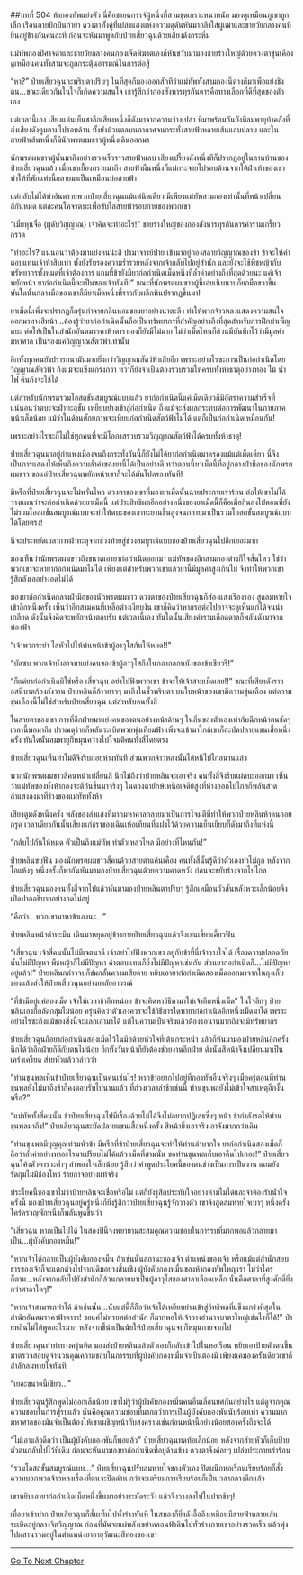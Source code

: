 ##บทที่ 504 ห้ากองทัพแย่งตัว
นี่คือชายฉกรรจ์ผู้หนึ่งที่สวมชุดเกราะหนาหนัก มองดูเหมือนภูเขาลูกเล็ก เรือนกายบึกบึนกำยำ ดวงตาทั้งคู่ที่เปล่งแสงแห่งความดุดันหันมาถลึงใส่ผู้เฒ่าและชายวัยกลางคนที่ยืนอยู่ข้างกันคนละที ก่อนจะหันมาพูดกับป๋ายเสี่ยวฉุนด้วยเสียงดังกระหึ่ม

แม่ทัพกองปีศาจดำและชายวัยกลางคนกองเจ็ดพิฆาตเองก็หันขวับมามองชายร่างใหญ่ด้วยดวงตาขุ่นเคือง ดูเหมือนคนทั้งสามจะถูกกระตุ้นอารมณ์ในการต่อสู้

“หา?” ป๋ายเสี่ยวฉุนกะพริบตาปริบๆ ในที่สุดก็มองออกสักทีว่าแม่ทัพทั้งสามกองนี้ต่างก็มาเพื่อแย่งชิงตน...ขณะเดียวกันในใจก็เกิดความสนใจ เขารู้สึกว่ากองสังหารทุรกันดารคือทางเลือกที่ดีที่สุดของตัวเอง

แต่เวลานี้เอง เสียงแค่นเย็นชาอีกเสียงหนึ่งก็ดังมาจากความว่างเปล่า ที่มาพร้อมกันยังมีลมพายุบ้าคลั่งที่ส่งเสียงดังตูมตามไปรอบด้าน ทั้งยังม้วนตลบนภากาศจนกระทั่งสายฟ้าหลายเส้นแลบปลาบ และในสายฟ้าเส้นหนึ่งก็มีนักพรตผมขาวผู้หนึ่งเดินออกมา

นักพรตผมขาวผู้นั้นมาถึงอย่างรวดเร็วราวสายฟ้าแลบ เสียงเปรี้ยงดังหนึ่งทีก็ปรากฏอยู่ในลานบ้านของป๋ายเสี่ยวฉุนแล้ว เมื่อเขาเยื้องกรายมาถึง สายฟ้าผืนหนึ่งก็แผ่กระจายไปรอบด้านจากใต้ฝ่าเท้าของเขา ทำให้ที่พักแห่งนี้กลายมาเป็นเหมือนบ่อสายฟ้า

แต่กลับไม่ได้ทำอันตรายพวกป๋ายเสี่ยวฉุนแม้แต่นิดเดียว มีเพียงแม่ทัพสามกองเท่านั้นที่หน้าเปลี่ยนสีกันหมด แต่ละคนโคจรตบะเพื่อขับไล่สายฟ้ารอบกายของพวกเขา

“เมี่ยหุนจื่อ (ผู้ดับวิญญาณ) เจ้าคิดจะทำอะไร!” ชายร่างใหญ่ของกองสังหารทุรกันดารคำรามเกรี้ยวกราด

“ทำอะไร? แน่นอนว่าต้องมาแย่งคนน่ะสิ ปรมาจารย์ป๋าย เข้ามาอยู่กองสลายวิญญาณของข้า ข้าจะให้ค่าตอบแทนเจ้าห้าสิบเท่า ทั้งยังรับรองความร่ำรวยหลังจากเจ้ากลับไปอยู่สำนัก และยังจะใช้พืชหญ้ากับทรัพยากรทั้งหมดที่เจ้าต้องการ แถมที่ข้ายังมียาก่อกำเนิดเม็ดหนึ่งที่ล้ำค่าอย่างถึงที่สุดด้วยนะ แค่เจ้าพยักหน้า ยาก่อกำเนิดนี้จะเป็นของเจ้าทันที!” ขณะที่นักพรตผมขาวผู้นี้เอ่ยเนิบนาบก็ยกมือขวาขึ้น ทันใดนั้นกลางมือของเขาก็มียาเม็ดหนึ่งที่ราวกับผลึกหินปรากฏขึ้นมา!

ยาเม็ดนี้เพิ่งจะปรากฏก็กรุ่นกำจายกลิ่นหอมของยาอย่างน่าตะลึง ทำให้พวกจ้าวหลงแสดงความสนใจออกมาทางสีหน้า...ต้องรู้ว่ายาก่อกำเนิดนั้นถือเป็นทรัพยากรที่สำคัญอย่างถึงที่สุดสำหรับการฝึกบำเพ็ญตบะ ต่อให้เป็นในสำนักอันตมรรคาฟ้าดาราเองก็ยังมีไม่มาก ไม่ว่าเม็ดไหนก็ล้วนมีบันทึกไว้ว่ามีมูลค่ามหาศาล เป็นรองแค่วิญญาณสัตว์ฟ้าเท่านั้น

อีกทั้งทุกคนยังปรารถนามันมากยิ่งกว่าวิญญาณสัตว์ฟ้าเสียอีก เพราะอย่างไรซะการเป็นก่อกำเนิดโดยวิญญาณสัตว์ฟ้า ถึงแม้จะแข็งแกร่งกว่า ทว่าก็ยังจำเป็นต้องรวบรวมให้ครบทั้งห้าธาตุอย่างทอง ไม้ น้ำ ไฟ ดินถึงจะใช้ได้

แต่สำหรับนักพรตรวมโอสถขั้นสมบูรณ์แบบแล้ว ยาก่อกำเนิดนี้แค่เม็ดเดียวก็มีอัตราความสำเร็จที่แน่นอนว่าตบะจะฝ่าทะลุขั้น เหยียบย่างเข้าสู่ก่อกำเนิด ถึงแม้จะส่งผลกระทบต่อการพัฒนาในภายภาคหน้าเล็กน้อย แม้ว่าในด้านศักยภาพจะเทียบก่อกำเนิดสัตว์ฟ้าไม่ได้ แต่ก็เป็นก่อกำเนิดเหมือนกัน!

เพราะอย่างไรซะก็ไม่ใช่ทุกคนที่จะมีโอกาสรวบรวมวิญญาณสัตว์ฟ้าได้ครบทั้งห้าธาตุ!

ป๋ายเสี่ยวฉุนมาอยู่กำแพงเมืองจนถึงกระทั่งวันนี้ก็ยังไม่ได้ยาก่อกำเนิดมาครองแม้แต่เม็ดเดียว นี่จึงเป็นการแสดงให้เห็นถึงความล้ำค่าของยานี้ได้เป็นอย่างดี ทว่าตอนนี้ยาเม็ดนี้ที่อยู่กลางฝ่ามือของนักพรตผมขาว ขอแค่ป๋ายเสี่ยวฉุนพยักหน้าเขาก็จะได้มันไปครองทันที!

มีหรือที่ป๋ายเสี่ยวฉุนจะไม่หวั่นไหว ดวงตาของเขาที่มองยาเม็ดนั้นฉายประกายเร่าร้อน ต่อให้เขาไม่ได้วางแผนว่าจะก่อกำเนิดด้วยยาเม็ดนี้ แต่ประสิทธิผลอีกอย่างหนึ่งของยาเม็ดนี้ก็คือเมื่อกินลงไปตอนที่ยังไม่รวมโอสถขั้นสมบูรณ์แบบจะทำให้ตบะของเขาทะยานขึ้นสูงจนกลายมาเป็นรวมโอสถขั้นสมบูรณ์แบบได้โดยตรง!

นี่จะประหยัดเวลาการฝ่าทะลุจากช่วงท้ายสู่ช่วงสมบูรณ์แบบของป๋ายเสี่ยวฉุนไปอีกเยอะมาก

มองเห็นว่านักพรตผมขาวถึงขนาดเอายาก่อกำเนิดออกมา แม่ทัพของอีกสามกองต่างก็ใจสั่นไหว ใช่ว่าพวกเขาจะหายาก่อกำเนิดมาไม่ได้ เพียงแต่สำหรับพวกเขาแล้วยานี้มีมูลค่าสูงเกินไป จึงทำให้พวกเขารู้สึกลังเลอย่างอดไม่ได้

มองยาก่อกำเนิดกลางฝ่ามือของนักพรตผมขาว ดวงตาของป๋ายเสี่ยวฉุนก็ส่องแสงเรืองรอง สูดลมหายใจเข้าลึกหนึ่งครั้ง เห็นว่าอีกสามคนที่เหลือต่างเงียบงัน เขาก็คิดว่าหากรอต่อไปอาจจะดูเห็นแก่ได้จนน่าเกลียด ดังนั้นจึงคิดจะพยักหน้าตอบรับ แต่เวลานี้เอง ทันใดนั้นเสียงคำรามเดือดดาลก็พลันดังมาจากท้องฟ้า

“เจ้าพวกระยำ ไสหัวไปให้พ้นหน้าข้าผู้อาวุโสกันให้หมด!!”

“บัดซบ พวกเจ้าบังอาจมาแย่งคนของข้าผู้อาวุโสถึงในกองถลกหนังของข้าเชียวรึ!”

“ก็แค่ยาก่อกำเนิดมิใช่หรือ เสี่ยวฉุน อย่าไปฟังพวกเขา ข้าจะให้เจ้าสามเม็ดเลย!!” ขณะที่เสียงดังราวอสนีบาตก้องกังวาน ป๋ายหลินก็ก้าวยาวๆ มาถึงในชั่วพริบตา บนใบหน้าของเขามีความขุ่นเคือง แต่ความขุ่นเคืองนี้ไม่ใช่สำหรับป๋ายเสี่ยวฉุน แต่สำหรับคนทั้งสี่

ในสายตาของเขา การที่อีกฝ่ายมาแย่งคนของตนอย่างหน้าด้านๆ ในถิ่นของตัวเองเท่ากับฉีกหน้าตนชัดๆ เวลานี้พอมาถึง ปราณดุร้ายก็พลันระเบิดพวยพุ่งเทียมฟ้า เพิ่งจะเข้ามาใกล้เขาก็สะบัดปลายแขนเสื้อหนึ่งครั้ง ทันใดนั้นลมพายุก็หมุนคว้างไปโจมตีคนทั้งสี่โดยตรง

ป๋ายเสี่ยวฉุนเห็นท่าไม่ดีจึงรีบถอยห่างทันที ส่วนพวกจ้าวหลงนั้นได้หนีไปไกลนานแล้ว

พวกนักพรตผมขาวสี่คนหน้าเปลี่ยนสี นึกไม่ถึงว่าป๋ายหลินจะเอาจริง คนทั้งสี่จึงรีบแผ่ตบะออกมา เห็นว่าแม่ทัพของทั้งห้ากองจะตีกันขึ้นมาจริงๆ ในดวงตายักษ์เหนือเจดีย์สูงที่ห่างออกไปไกลก็พลันสาดลำแสงลงมาที่ร่างของแม่ทัพทั้งห้า

เสียงตูมดังหนึ่งครั้ง พลังของลำแสงที่มากมหาศาลกลายมาเป็นการโจมตีที่ทำให้พวกป๋ายหลินห้าคนถอยกรูด เวลาเดียวกันนั้นเสียงแก่ชราของเฉินเห้อเทียนที่แฝงไว้ด้วยความเย็นเยียบก็ดังมาถึงที่แห่งนี้

“กลับไปกันให้หมด ตัวเป็นถึงแม่ทัพ ทำตัวเหลวไหล มีอย่างที่ไหนกัน!”

ป๋ายหลินขบฟัน มองนักพรตผมขาวสี่คนด้วยสายตาแค้นเคือง คนทั้งสี่นั้นรู้ดีว่าตัวเองทำไม่ถูก หลังจากไอแห้งๆ หนึ่งครั้งก็พากันหันมามองป๋ายเสี่ยวฉุนด้วยความคาดหวัง ก่อนจะขยับร่างจากไปไกล

ป๋ายเสี่ยวฉุนมองคนทั้งสี่จากไปแล้วหันมามองป๋ายหลินตาปริบๆ รู้สึกเหมือนวัวสันหลังหวะเล็กน้อยจึงเปิดปากอธิบายอย่างอดไม่อยู่

“คือว่า...พวกเขามาหาข้าเองนะ...”

ป๋ายหลินหน้าดำทะมึน เดินมาหยุดอยู่ข้างกายป๋ายเสี่ยวฉุนแล้วจึงเข่นเขี้ยวเคี้ยวฟัน

“เสี่ยวฉุน เจ้าสี่คนนั้นไม่มีเจตนาดี เจ้าอย่าไปฟังพวกเขา อยู่กับข้าที่นี่เจ้าวางใจได้ เรื่องความปลอดภัยนั้นไม่มีปัญหา พืชหญ้าก็ไม่มีปัญหา ค่าตอบแทนก็ยิ่งไม่มีปัญหาเช่นกัน ส่วนยาก่อกำเนิดก็...ไม่มีปัญหาอยู่แล้ว!” ป๋ายหลินกล่าวจบก็ข่มกลั้นความเสียดาย หยิบเอายาก่อกำเนิดสองเม็ดออกมาจากในถุงเก็บของแล้วส่งให้ป๋ายเสี่ยวฉุนอย่างอาลัยอาวรณ์

“ที่ข้ามีอยู่แค่สองเม็ด เจ้าให้เวลาข้าอีกหน่อย ข้าจะคิดหาวิธีหามาให้เจ้าอีกหนึ่งเม็ด” ในใจลึกๆ ป๋ายหลินเองก็กลัดกลุ้มไม่น้อย ครุ่นคิดว่าตัวเองควรจะใช้วิธีการใดหายาก่อกำเนิดอีกหนึ่งเม็ดมาได้ เพราะอย่างไรซะถึงแม้ของสิ่งนี้จะแลกเอามาได้ แต่ในความเป็นจริงแล้วต้องรอนานมากถึงจะมีทรัพยากร

ป๋ายเสี่ยวฉุนถือยาก่อกำเนิดสองเม็ดไว้ในมือด้วยหัวใจที่เต้นกระหน่ำ แล้วก็หันมามองป๋ายหลินอีกครั้ง นึกได้ว่าอีกฝ่ายก็ดีกับตนไม่น้อย อีกทั้งวันหน้าก็ยังต้องช่วยงานอีกฝ่าย ดังนั้นสีหน้าจึงเปลี่ยนมาเป็นเคร่งเครียด ส่ายหัวแล้วกล่าวว่า

“ท่านขุนพลเห็นข้าป๋ายเสี่ยวฉุนเป็นคนเช่นไร! หากข้าอยากไปอยู่ที่กองทัพอื่นจริงๆ เมื่อครู่ตอนที่ท่านขุนพลยังไม่มาถึงข้าก็คงตอบรับไปนานแล้ว ที่ถ่วงเวลาล่าช้าเช่นนี้ ท่านขุนพลยังไม่เข้าใจสาเหตุอีกงั้นหรือ?”

“แม่ทัพทั้งสี่คนนั้น ข้าป๋ายเสี่ยวฉุนไปมีเรื่องด้วยไม่ได้จึงไม่อยากปฏิเสธซึ่งๆ หน้า ข้ากำลังรอให้ท่านขุนพลมาถึง!” ป๋ายเสี่ยวฉุนสะบัดปลายแขนเสื้อหนึ่งครั้ง สีหน้ายิ่งเอาจริงเอาจังมากกว่าเดิม

“ท่านขุนพลมีบุญคุณท่วมหัวข้า มีหรือที่ข้าป๋ายเสี่ยวฉุนจะทำให้ท่านลำบากใจ ยาก่อกำเนิดสองเม็ดก็ถือว่าล้ำค่าอย่างหาอะไรมาเปรียบไม่ได้แล้ว เม็ดที่สามนั่น ขอท่านขุนพลเก็บเอาคืนไปเถอะ!” ป๋ายเสี่ยวฉุนโค้งตัวคารวะต่ำๆ ลำพองใจเล็กน้อย รู้สึกว่าคำพูดประโยคนี้ของตนช่างเป็นการเป็นงาน แถมยังรัดกุมไม่มีช่องโหว่ ร้ายกาจอย่างแท้จริง

ประโยคนี้ของเขาไม่ว่าป๋ายหลินจะเชื่อหรือไม่ แต่ก็ยังรู้สึกประทับใจอย่างห้ามไม่ได้และจำต้องรับน้ำใจครั้งนี้ มองป๋ายเสี่ยวฉุนอยู่ครู่หนึ่งก็ยิ่งรู้สึกว่าป๋ายเสี่ยวฉุนรู้จักวางตัว เขาจึงสูดลมหายใจเบาๆ หนึ่งครั้ง ใคร่ครวญพักหนึ่งก็พลันพูดขึ้นว่า

“เสี่ยวฉุน หากเป็นไปได้ ในสองปีนี้จงพยายามสะสมคุณความชอบในการรบที่มากพอแล้วกลายมาเป็น...ผู้บังคับกองหมื่น!”

“หากเจ้าได้กลายเป็นผู้บังคับกองหมื่น ถ้าเช่นนั้นสถานะของเจ้า ตำแหน่งของเจ้า หรือแม้แต่สำนักสยบธารของเจ้าก็จะแตกต่างไปจากเดิมอย่างสิ้นเชิง ผู้บังคับกองหมื่นของห้ากองทัพใหญ่เรา ไม่ว่าใครก็ตาม...หลังจากกลับไปยังสำนักก็ล้วนกลายมาเป็นผู้อาวุโสของศาลาเลือดเหล็ก นั่นคือศาลาที่สูงศักดิ์ยิ่งกว่าศาลาใดๆ!”

“หากเจ้าสามารถทำได้ ถ้าเช่นนั้น...นับแต่นี้ก็ถือว่าเจ้าได้เหยียบย่างเข้าสู่อิทธิพลที่แข็งแกร่งที่สุดในสำนักอันตมรรคาฟ้าดารา! ขอแค่ไม่ทรยศต่อสำนัก ก็มากพอให้เจ้าวางอำนาจบาตรใหญ่เช่นไรก็ได้!” ป๋ายหลินไม่ได้พูดอะไรมาก หลังจากชี้นำเป็นนัยให้ป๋ายเสี่ยวฉุนจบก็หมุนกายจากไป

ป๋ายเสี่ยวฉุนทำท่าทางครุ่นคิด มองส่งป๋ายหลินแล้วตัวเองก็กลับเข้าไปในหอเรือน หยิบเอาป้ายตัวตนขึ้นมาตรวจสอบดูจำนวนคุณความชอบในการรบที่ผู้บังคับกองหมื่นจำเป็นต้องมี เพียงแค่มองครั้งเดียวเขาก็สำลักลมหายใจทันที

“เยอะขนาดนี้เชียว...”

ป๋ายเสี่ยวฉุนรู้สึกพูดไม่ออกเล็กน้อย เขาไม่รู้ว่าผู้บังคับกองหมื่นคนอื่นเลื่อนยศกันอย่างไร แต่ดูจากคุณความชอบในการสู้รบแล้ว นั่นคือคุณความชอบที่มากกว่าการเป็นผู้บังคับกองพันนับร้อยเท่า ความมากมหาศาลของมันจำเป็นต้องให้เขาเผชิญหน้ากับสงครามเช่นก่อนหน้านี้อย่างน้อยสองครั้งถึงจะได้

“ไม่เอาแล้วดีกว่า เป็นผู้บังคับกองพันก็พอแล้ว” ป๋ายเสี่ยวฉุนทดท้อเล็กน้อย หลังจากส่ายหัวก็เก็บป้ายตัวตนกลับไปไว้ที่เดิม ก่อนจะหันมามองยาก่อกำเนิดที่อยู่ด้านข้าง ดวงตาจึงค่อยๆ เปล่งประกายเร่าร้อน

“รวมโอสถขั้นสมบูรณ์แบบ...” ป๋ายเสี่ยวฉุนปรับลมหายใจของตัวเอง ปิดผนึกหอเรือนเรียบร้อยก็สั่งความบอกพวกจ้าวหลงเรื่องที่ตนจะปิดด่าน กว่าจะเตรียมการเรียบร้อยก็เป็นเวลากลางดึกแล้ว

เขาหยิบเอายาก่อกำเนิดเม็ดหนึ่งขึ้นมาอย่างระมัดระวัง แล้วจึงวางลงไปในปากช้าๆ!

เมื่อยาเข้าปาก ป๋ายเสี่ยวฉุนก็สั่นเทิ้มไปทั้งร่างทันที ในสมองก็ยิ่งดังอื้ออึงเหมือนมีสายฟ้าหลายเส้นระเบิดอยู่กลางจิตวิญญาณ ก่อนที่มันจะแผ่พลังเขย่าคลอนฟ้าดินไปทั่วร่างกายเขาอย่างรวดเร็ว แล้วพุ่งไปผสานรวมอยู่ในตำแหน่งยาอายุวัฒนะสีทองของเขา


------


[Go To Next Chapter]( ./127.md)
